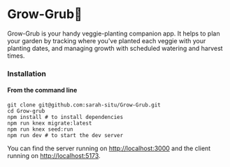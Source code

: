 # Grow-Grub🌱

Grow-Grub is your handy veggie-planting companion app. It helps to plan your garden by tracking where you've planted each veggie with your planting dates, and managing growth with scheduled watering and harvest times.


### Installation

#### **From the command line**

```
git clone git@github.com:sarah-situ/Grow-Grub.git
cd Grow-grub
npm install # to install dependencies
npm run knex migrate:latest
npm run knex seed:run
npm run dev # to start the dev server
```

You can find the server running on [http://localhost:3000](http://localhost:3000) and the client running on [http://localhost:5173](http://localhost:5173).
